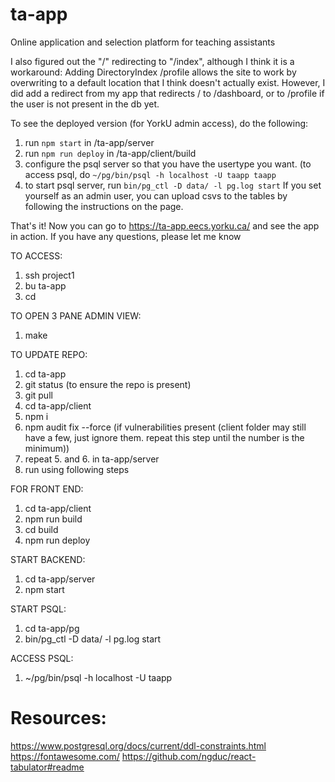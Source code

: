 # ta-app

Online application and selection platform for teaching assistants

I also figured out the "/" redirecting to "/index", although I think it is a workaround:
Adding DirectoryIndex /profile allows the site to work by overwriting to a default location that I think doesn't actually exist.
However, I did add a redirect from my app that redirects / to /dashboard, or to /profile if the user is not present in the db yet.

To see the deployed version (for YorkU admin access), do the following:

1. run `npm start` in /ta-app/server
2. run `npm run deploy` in /ta-app/client/build
3. configure the psql server so that you have the usertype you want. (to access psql, do `~/pg/bin/psql -h localhost -U taapp taapp`
4. to start psql server, run `bin/pg_ctl -D data/ -l pg.log start`
   If you set yourself as an admin user, you can upload csvs to the tables by following the instructions on the page.

That's it! Now you can go to https://ta-app.eecs.yorku.ca/ and see the app in action.
If you have any questions, please let me know

TO ACCESS:

1. ssh project1
2. bu ta-app
3. cd

TO OPEN 3 PANE ADMIN VIEW:
1. make

TO UPDATE REPO:

1. cd ta-app
2. git status (to ensure the repo is present)
3. git pull
4. cd ta-app/client
5. npm i
6. npm audit fix --force (if vulnerabilities present (client folder may still have a few, just ignore them. repeat this step until the number is the minimum))
7. repeat 5. and 6. in ta-app/server
8. run using following steps

FOR FRONT END:

1. cd ta-app/client
2. npm run build
3. cd build
4. npm run deploy

START BACKEND:

1. cd ta-app/server
2. npm start

START PSQL:

1. cd ta-app/pg
2. bin/pg_ctl -D data/ -l pg.log start

ACCESS PSQL:

1. ~/pg/bin/psql -h localhost -U taapp

# Resources:

https://www.postgresql.org/docs/current/ddl-constraints.html
https://fontawesome.com/
https://github.com/ngduc/react-tabulator#readme
